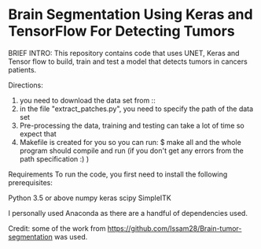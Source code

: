 # Brain Segmentation Using Keras and TensorFlow For Detecting Tumors

BRIEF INTRO: This repository contains code that uses UNET, Keras and Tensor flow to build, train and test a model that detects tumors in cancers patients. 




Directions:
1) you need to download the data set from ::
2) in the file "extract_patches.py", you need to specify the path of the data set
3) Pre-processing the data, training and testing can take a lot of time so expect that
4) Makefile is created for you so you can run:
$ make all 
and the whole program should compile and run (if you don't get any errors from the path specification :) )

Requirements
To run the code, you first need to install the following prerequisites:

Python 3.5 or above
numpy
keras
scipy
SimpleITK

I personally used Anaconda as there are a handful of dependencies used.





Credit: some of the work from https://github.com/Issam28/Brain-tumor-segmentation was used.